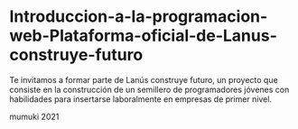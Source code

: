 # Introduccion-a-la-programacion-web-Plataforma-oficial-de-Lanus-construye-futuro
Te invitamos a formar parte de Lanús construye futuro, un proyecto que consiste en la construcción de un semillero de programadores jóvenes con habilidades para insertarse laboralmente en empresas de primer nivel.


mumuki 2021
